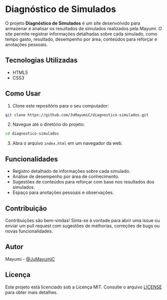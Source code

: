 # Diagnóstico de Simulados

O projeto **Diagnóstico de Simulados** é um site desenvolvido para armazenar e analisar os resultados de simulados realizados pela Mayumi. O site permite registrar informações detalhadas sobre cada simulado, como tempo gasto, resultado, desempenho por área, conteúdos para reforçar e anotações pessoais.

## Tecnologias Utilizadas

- HTML5
- CSS3

## Como Usar

1. Clone este repositório para o seu computador:

```bash
git clone https://github.com/JuMayumiC/diagnostico-simulados.git
```

2. Navegue até o diretório do projeto:

```bash
cd diagnostico-simulados
```

3. Abra o arquivo `index.html` em um navegador da web.

## Funcionalidades

- Registro detalhado de informações sobre cada simulado.
- Análise de desempenho por área de conhecimento.
- Sugestões de conteúdos para reforçar com base nos resultados dos simulados.
- Espaço para anotações pessoais e observações.

## Contribuição

Contribuições são bem-vindas! Sinta-se à vontade para abrir uma issue ou enviar um pull request com sugestões de melhorias, correções de bugs ou novas funcionalidades.

## Autor

Mayumi - [@JuMayumiC](https://github.com/JuMayumiC)

## Licença

Este projeto está licenciado sob a Licença MIT. Consulte o arquivo [LICENSE](LICENSE) para obter mais detalhes.
